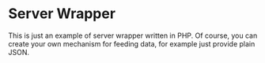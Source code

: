 # Server Wrapper

This is just an example of server wrapper written in PHP. Of course, you can create your own mechanism for feeding data, for example just provide plain JSON.